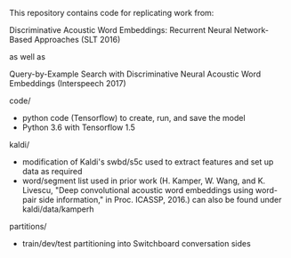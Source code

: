 This repository contains code for replicating work from:

Discriminative Acoustic Word Embeddings: Recurrent Neural Network-Based Approaches (SLT 2016)

as well as

Query-by-Example Search with Discriminative Neural Acoustic Word Embeddings (Interspeech 2017)

code/
- python code (Tensorflow) to create, run, and save the model
- Python 3.6 with Tensorflow 1.5

kaldi/
- modification of Kaldi's swbd/s5c used to extract features and set up data as required
- word/segment list used in prior work (H. Kamper, W. Wang, and K. Livescu, "Deep convolutional acoustic word embeddings using word-pair side information," in Proc. ICASSP, 2016.) can also be found under kaldi/data/kamperh

partitions/
- train/dev/test partitioning into Switchboard conversation sides
